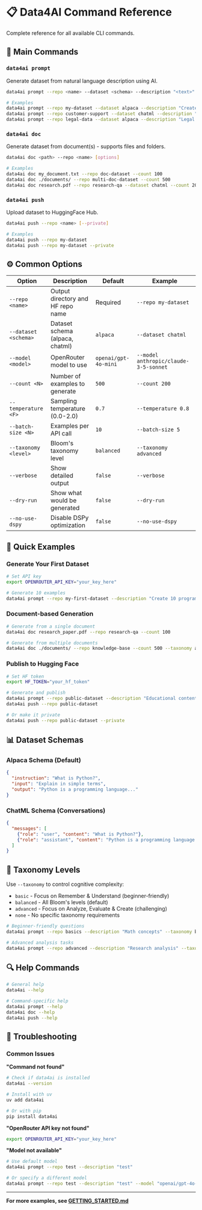 # 📋 Data4AI Command Reference

Complete reference for all available CLI commands.

## 🎯 Main Commands

### `data4ai prompt`
Generate dataset from natural language description using AI.

```bash
data4ai prompt --repo <name> --dataset <schema> --description "<text>" [options]

# Examples
data4ai prompt --repo my-dataset --dataset alpaca --description "Create programming questions"
data4ai prompt --repo customer-support --dataset chatml --description "Customer support conversations" --count 200
data4ai prompt --repo legal-data --dataset alpaca --description "Legal Q&A" --model "anthropic/claude-3-5-sonnet"
```

### `data4ai doc`
Generate dataset from document(s) - supports files and folders.

```bash
data4ai doc <path> --repo <name> [options]

# Examples
data4ai doc my_document.txt --repo doc-dataset --count 100
data4ai doc ./documents/ --repo multi-doc-dataset --count 500
data4ai doc research.pdf --repo research-qa --dataset chatml --count 200
```

### `data4ai push`
Upload dataset to HuggingFace Hub.

```bash
data4ai push --repo <name> [--private]

# Examples
data4ai push --repo my-dataset
data4ai push --repo my-dataset --private
```

## ⚙️ Common Options

| Option | Description | Default | Example |
|--------|-------------|---------|---------|
| `--repo <name>` | Output directory and HF repo name | Required | `--repo my-dataset` |
| `--dataset <schema>` | Dataset schema (alpaca, chatml) | `alpaca` | `--dataset chatml` |
| `--model <model>` | OpenRouter model to use | `openai/gpt-4o-mini` | `--model anthropic/claude-3-5-sonnet` |
| `--count <N>` | Number of examples to generate | `500` | `--count 200` |
| `--temperature <F>` | Sampling temperature (0.0-2.0) | `0.7` | `--temperature 0.8` |
| `--batch-size <N>` | Examples per API call | `10` | `--batch-size 5` |
| `--taxonomy <level>` | Bloom's taxonomy level | `balanced` | `--taxonomy advanced` |
| `--verbose` | Show detailed output | `false` | `--verbose` |
| `--dry-run` | Show what would be generated | `false` | `--dry-run` |
| `--no-use-dspy` | Disable DSPy optimization | `false` | `--no-use-dspy` |

## 🚀 Quick Examples

### Generate Your First Dataset
```bash
# Set API key
export OPENROUTER_API_KEY="your_key_here"

# Generate 10 examples
data4ai prompt --repo my-first-dataset --description "Create 10 programming questions" --count 10
```

### Document-based Generation
```bash
# Generate from a single document
data4ai doc research_paper.pdf --repo research-qa --count 100

# Generate from multiple documents
data4ai doc ./documents/ --repo knowledge-base --count 500 --taxonomy advanced
```

### Publish to Hugging Face
```bash
# Set HF token
export HF_TOKEN="your_hf_token"

# Generate and publish
data4ai prompt --repo public-dataset --description "Educational content" --count 100
data4ai push --repo public-dataset

# Or make it private
data4ai push --repo public-dataset --private
```

## 📊 Dataset Schemas

### Alpaca Schema (Default)
```json
{
  "instruction": "What is Python?",
  "input": "Explain in simple terms",
  "output": "Python is a programming language..."
}
```

### ChatML Schema (Conversations)
```json
{
  "messages": [
    {"role": "user", "content": "What is Python?"},
    {"role": "assistant", "content": "Python is a programming language..."}
  ]
}
```

## 🎯 Taxonomy Levels

Use `--taxonomy` to control cognitive complexity:

- `basic` - Focus on Remember & Understand (beginner-friendly)
- `balanced` - All Bloom's levels (default)
- `advanced` - Focus on Analyze, Evaluate & Create (challenging)
- `none` - No specific taxonomy requirements

```bash
# Beginner-friendly questions
data4ai prompt --repo basics --description "Math concepts" --taxonomy basic

# Advanced analysis tasks
data4ai prompt --repo advanced --description "Research analysis" --taxonomy advanced
```

## 🔍 Help Commands

```bash
# General help
data4ai --help

# Command-specific help
data4ai prompt --help
data4ai doc --help
data4ai push --help
```

## 🚨 Troubleshooting

### Common Issues

**"Command not found"**
```bash
# Check if data4ai is installed
data4ai --version

# Install with uv
uv add data4ai

# Or with pip
pip install data4ai
```

**"OpenRouter API key not found"**
```bash
export OPENROUTER_API_KEY="your_key_here"
```

**"Model not available"**
```bash
# Use default model
data4ai prompt --repo test --description "test"

# Or specify a different model
data4ai prompt --repo test --description "test" --model "openai/gpt-4o-mini"
```

---

**For more examples, see [GETTING_STARTED.md](../GETTING_STARTED.md)**
